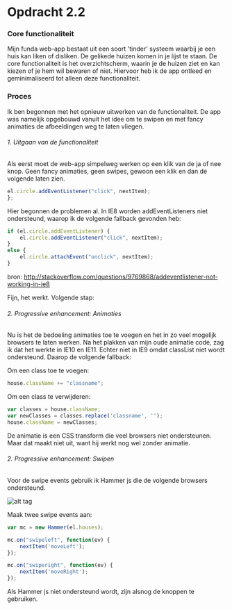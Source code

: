 # Opdracht 2.2

### Core functionaliteit
Mijn funda web-app bestaat uit een soort 'tinder' systeem waarbij je een huis kan liken of disliken. De gelikede huizen komen in je lijst te staan. De core functionaliteit is het overzichtscherm, waarin je de huizen ziet en kan kiezen of je hem wil bewaren of niet. Hiervoor heb ik de app ontleed en geminimaliseerd tot alleen deze functionaliteit.

### Proces
Ik ben begonnen met het opnieuw uitwerken van de functionaliteit. De app was namelijk opgebouwd vanuit het idee om te swipen en met fancy animaties de afbeeldingen weg te laten vliegen.

###### 1. Uitgaan van de functionaliteit
Als eerst moet de web-app simpelweg werken op een klik van de ja of nee knop. Geen fancy animaties, geen swipes, gewoon een klik en dan de volgende laten zien.

```javascript
el.circle.addEventListener("click", nextItem);
};
```

Hier begonnen de problemen al. In IE8 worden addEventListeners niet ondersteund, waarop ik de volgende fallback gevonden heb:
```javascript
if (el.circle.addEventListener) {
    el.circle.addEventListener("click", nextItem);
}
else {
	el.circle.attachEvent("onclick", nextItem);
}
```

bron: http://stackoverflow.com/questions/9769868/addeventlistener-not-working-in-ie8

Fijn, het werkt. Volgende stap:

###### 2. Progressive enhancement: Animaties
Nu is het de bedoeling animaties toe te voegen en het in zo veel mogelijk browsers te laten werken. Na het plakken van mijn oude animatie code, zag ik dat het werkte in IE10 en IE11. Echter niet in IE9 omdat classList niet wordt ondersteund. Daarop de volgende fallback:

Om een class toe te voegen:
```javascript
house.className += "classname";
```

Om een class te verwijderen:
```javascript
var classes = house.className;
var newClasses = classes.replace('classname', '');
house.className = newClasses;
```

De animatie is een CSS transform die veel browsers niet ondersteunen. Maar dat maakt niet uit, want hij werkt nog wel zonder animatie.

###### 2. Progressive enhancement: Swipen
Voor de swipe events gebruik ik Hammer js die de volgende browsers ondersteund.

![alt tag](https://raw.githubusercontent.com/raymondkorrel/bt/opdracht2-2/static/img/hammerbs.jpg)

Maak twee swipe events aan:
```javascript
var mc = new Hammer(el.houses);

mc.on("swipeleft", function(ev) {
	nextItem('moveLeft');
});

mc.on("swiperight", function(ev) {
	nextItem('moveRight');
});
```

Als Hammer js niet ondersteund wordt, zijn alsnog de knoppen te gebruiken.